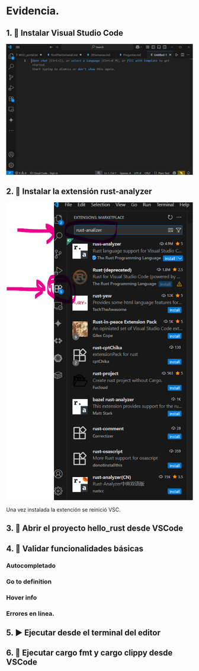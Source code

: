 # Evidencia.
## 1. 🧰 Instalar Visual Studio Code

![Visual Studio Code](img/vsc.png)

## 2. 🧩 Instalar la extensión rust-analyzer
![Visual Studio Code](img/vsc_extenciones.png)

Una vez instalada la extención se reinició VSC.

## 3. 📂 Abrir el proyecto hello_rust desde VSCode


## 4. 🧪 Validar funcionalidades básicas

### Autocompletado

### Go to definition

### Hover info

### Errores en línea.

## 5. ▶ Ejecutar desde el terminal del editor

## 6. 🎯 Ejecutar cargo fmt y cargo clippy desde VSCode
